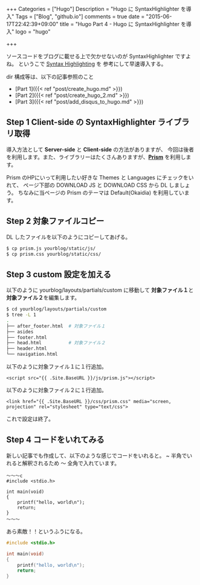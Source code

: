 +++
Categories = ["Hugo"]
Description = "Hugo に SyntaxHighlighter を導入"
Tags = ["Blog", "github.io"]
comments = true
date = "2015-06-17T22:42:39+09:00"
title = "Hugo Part 4 - Hugo に SyntaxHighlighter を導入"
logo = "hugo"

+++

ソースコードをブログに載せる上で欠かせないのが SyntaxHighlighter ですよね。
というこで [Syntax Highlighting](http://gohugo.io/extras/highlighting/) を
参考にして早速導入する。


dir 構成等は、以下の記事参照のこと

- [Part 1]({{< ref "post/create_hugo.md" >}})
- [Part 2]({{< ref "post/create_hugo_2.md" >}})
- [Part 3]({{< ref "post/add_disqus_to_hugo.md" >}})

<!--more-->

## Step 1 Client-side の SyntaxHighlighter ライブラリ取得

導入方法として **Server-side** と **Client-side** の方法がありますが、
今回は後者を利用します。また、ライブラリーはたくさんありますが、**[Prism](http://prismjs.com/)**
を利用します。

Prism のHPにいって利用したい好きな Themes と Languages にチェックをいれて、
ページ下部の DOWNLOAD JS と DOWNLOAD CSS から DL しましょう。
ちなみに当ページの Prism のテーマは Default(Okaidia) を利用しています。

## Step 2 対象ファイルコピー

DL したファイルを以下のようにコピーしてあげる。

~~~bash
$ cp prism.js yourblog/static/js/
$ cp prism.css yourblog/static/css/
~~~

## Step 3 custom 設定を加える

以下のように yourblog/layouts/partials/custom に移動して
**対象ファイル１**と**対象ファイル２**を編集します。

~~~bash
$ cd yourblog/layouts/partials/custom
$ tree -L 1
.
├── after_footer.html  # 対象ファイル１
├── asides
├── footer.html
├── head.html          # 対象ファイル２
├── header.html
└── navigation.html
~~~

以下のように対象ファイル１に１行追加。

~~~markup
<script src="{{ .Site.BaseURL }}/js/prism.js"></script>
~~~



以下のように対象ファイル２に１行追加。

~~~markup
<link href="{{ .Site.BaseURL }}/css/prism.css" media="screen, projection" rel="stylesheet" type="text/css">
~~~

これで設定は終了。

## Step 4 コードをいれてみる

新しい記事でも作成して、以下のような感じでコードをいれると。
~ 半角でいれると解釈されるため 〜 全角で入れています。

~~~markup
〜〜〜c
#include <stdio.h>

int main(void)
{
    printf("hello, world\n");
    return;
}
〜〜〜
~~~

あら素敵！！というふうになる。

~~~c
#include <stdio.h>

int main(void)
{
    printf("hello, world\n");
    return;
}
~~~





